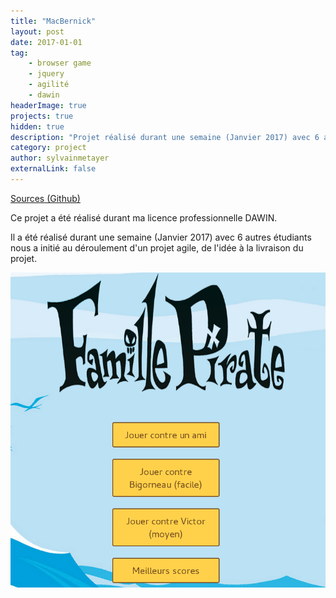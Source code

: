 ```yaml
---
title: "MacBernick"
layout: post
date: 2017-01-01
tag: 
    - browser game
    - jquery
    - agilité
    - dawin
headerImage: true
projects: true
hidden: true
description: "Projet réalisé durant une semaine (Janvier 2017) avec 6 autres étudiants nous a initié au déroulement d'un projet agile, de l'idée à la livraison du projet."
category: project
author: sylvainmetayer
externalLink: false
---
```


[Sources (Github)](https://github.com/mlcdf/macbernik/)

Ce projet a été réalisé durant ma licence professionnelle DAWIN.

Il a été réalisé durant une semaine (Janvier 2017) avec 6 autres étudiants nous a initié au déroulement d'un projet agile, de l'idée à la livraison du projet.

![Macbernik](/assets/images/projets/macbernick.png)
